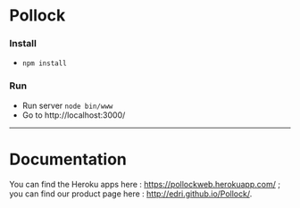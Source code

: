 
# Pollock

### Install

 - `npm install`

### Run

 - Run server `node bin/www`
 - Go to http://localhost:3000/

---

# Documentation
You can find the Heroku apps here : https://pollockweb.herokuapp.com/ ; you can find our product page here : http://edri.github.io/Pollock/.